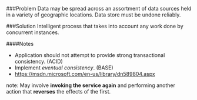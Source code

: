 ###Problem
Data may be spread across an assortment of data sources held in a variety of geographic locations. Data store must be undone reliably.

###Solution
Intelligent process that takes into account any work done by concurrent instances.

####Notes
  * Application should not attempt to provide strong transactional consistency. (ACID)
  * Implement _eventual consistency_. (BASE)
  * <https://msdn.microsoft.com/en-us/library/dn589804.aspx>

note:
May involve __invoking the service again__ and performing another action that __reverses__ the effects of the first.
